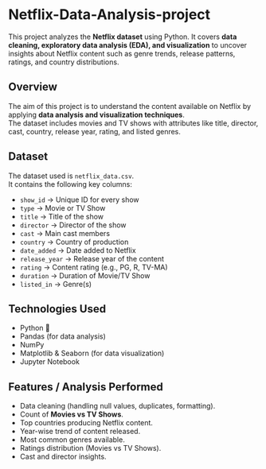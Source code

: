 # Netflix-Data-Analysis-project

This project analyzes the **Netflix dataset** using Python. It covers **data cleaning, exploratory data analysis (EDA), and visualization** to uncover insights about Netflix content such as genre trends, release patterns, ratings, and country distributions.

## Overview
The aim of this project is to understand the content available on Netflix by applying **data analysis and visualization techniques**.  
The dataset includes movies and TV shows with attributes like title, director, cast, country, release year, rating, and listed genres.

## Dataset
The dataset used is `netflix_data.csv`.  
It contains the following key columns:
- `show_id` → Unique ID for every show  
- `type` → Movie or TV Show  
- `title` → Title of the show  
- `director` → Director of the show  
- `cast` → Main cast members  
- `country` → Country of production  
- `date_added` → Date added to Netflix  
- `release_year` → Release year of the content  
- `rating` → Content rating (e.g., PG, R, TV-MA)  
- `duration` → Duration of Movie/TV Show  
- `listed_in` → Genre(s)  

## Technologies Used
- Python 🐍  
- Pandas (for data analysis)  
- NumPy  
- Matplotlib & Seaborn (for data visualization)  
- Jupyter Notebook  

## Features / Analysis Performed
- Data cleaning (handling null values, duplicates, formatting).  
- Count of **Movies vs TV Shows**.  
- Top countries producing Netflix content.  
- Year-wise trend of content released.  
- Most common genres available.  
- Ratings distribution (Movies vs TV Shows).  
- Cast and director insights.  
